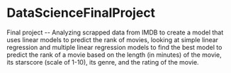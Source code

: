 # DataScienceFinalProject

Final project -- Analyzing scrapped data from IMDB to create a model that uses linear models to predict the rank of movies, looking at simple linear regression and multiple linear regression models to find the best model to predict the rank of a movie based on the length (in minutes) of the movie, its starscore (scale of 1-10), its genre, and the rating of the movie.
